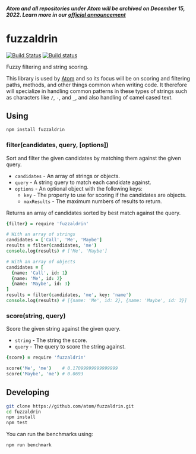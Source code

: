 ##### Atom and all repositories under Atom will be archived on December 15, 2022. Learn more in our [official announcement](https://github.blog/2022-06-08-sunsetting-atom/)
 # fuzzaldrin

[![Build Status](https://travis-ci.org/atom/fuzzaldrin.svg?branch=master)](https://travis-ci.org/atom/fuzzaldrin)
[![Build status](https://ci.appveyor.com/api/projects/status/0ig71rjdgfm7y9c1/branch/master)](https://ci.appveyor.com/project/kevinsawicki/fuzzaldrin/branch/master)

Fuzzy filtering and string scoring.

This library is used by [Atom](http://atom.io) and so its focus will be on
scoring and filtering paths, methods, and other things common when writing code.
It therefore will specialize in handling common patterns in these types of
strings such as characters like `/`, `-`, and `_`, and also handling of
camel cased text.

## Using

```sh
npm install fuzzaldrin
```

### filter(candidates, query, [options])

Sort and filter the given candidates by matching them against the given query.

* `candidates` - An array of strings or objects.
* `query` - A string query to match each candidate against.
* `options` - An optional object with the following keys:
  * `key` - The property to use for scoring if the candidates are objects.
  * `maxResults` - The maximum numbers of results to return.

Returns an array of candidates sorted by best match against the query.

```coffee
{filter} = require 'fuzzaldrin'

# With an array of strings
candidates = ['Call', 'Me', 'Maybe']
results = filter(candidates, 'me')
console.log(results) # ['Me', 'Maybe']

# With an array of objects
candidates = [
  {name: 'Call', id: 1}
  {name: 'Me', id: 2}
  {name: 'Maybe', id: 3}
]
results = filter(candidates, 'me', key: 'name')
console.log(results) # [{name: 'Me', id: 2}, {name: 'Maybe', id: 3}]
```

### score(string, query)

Score the given string against the given query.

* `string` - The string the score.
* `query` - The query to score the string against.

```coffee
{score} = require 'fuzzaldrin'

score('Me', 'me')    # 0.17099999999999999
score('Maybe', 'me') # 0.0693
```

## Developing

```sh
git clone https://github.com/atom/fuzzaldrin.git
cd fuzzaldrin
npm install
npm test
```

You can run the benchmarks using:

```sh
npm run benchmark
```

